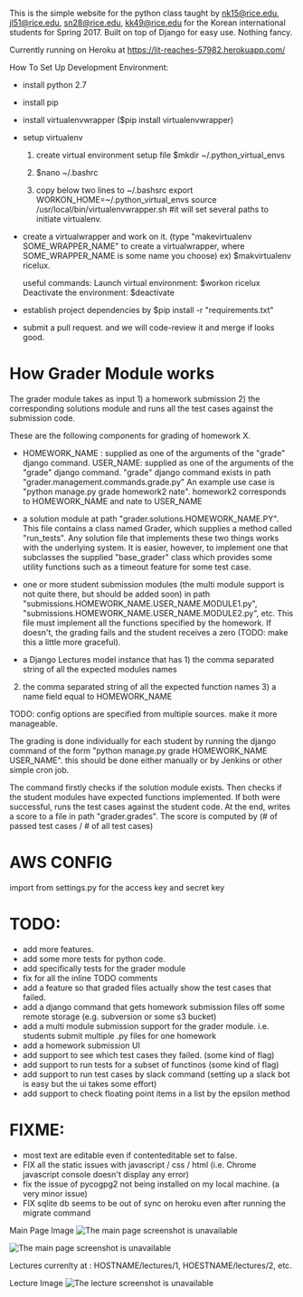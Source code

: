 This is the simple website for the python class taught by nk15@rice.edu, jl51@rice.edu, sn28@rice.edu, kk49@rice.edu  for the Korean international
students for Spring 2017. Built on top of Django for easy use. Nothing fancy.

Currently running on Heroku at
https://lit-reaches-57982.herokuapp.com/

How To Set Up Development Environment:
- install python 2.7
- install pip
- install virtualenvwrapper ($pip install virtualenvwrapper)
- setup virtualenv
  1. create virtual environment setup file
  	$mkdir ~/.python_virtual_envs

  2. $nano ~/.bashrc 

  3. copy below two lines to ~/.bashsrc
	export WORKON_HOME=~/.python_virtual_envs
	source /usr/local/bin/virtualenvwrapper.sh #it will set several paths to initiate virtualenv.

- create a virtualwrapper and work on it. (type "makevirtualenv SOME_WRAPPER_NAME" to create a virtualwrapper, where SOME_WRAPPER_NAME is some name you choose)
	ex) $makvirtualenv ricelux.

	useful commands:
		Launch virtual environment: $workon ricelux
		Deactivate the environment: $deactivate

- establish project dependencies by
	$pip install -r "requirements.txt"

- submit a pull request. and we will code-review it and merge if looks good.


# How Grader Module works

The grader module takes as input 1) a homework submission 2) the corresponding solutions module and runs all the
test cases against the submission code.

These are the following components for grading of homework X.

- HOMEWORK_NAME : supplied as one of the arguments of the "grade" django command. USER_NAME: supplied as one of
the arguments of the "grade" django command. "grade" django command exists in path "grader.management.commands.grade.py"
An example use case is "python manage.py grade homework2 nate". homework2 corresponds to HOMEWORK_NAME and nate to
USER_NAME

- a solution module at path "grader.solutions.HOMEWORK_NAME.PY".
This file contains a class named Grader, which supplies a method
called "run_tests". Any solution file that implements these two things works with the underlying system. It is easier,
however, to implement one that subclasses the supplied "base_grader" class which provides some utility functions such
as a timeout feature for some test case.


- one or more student submission modules (the multi module support is not quite there, but should be added soon)
in path "submissions.HOMEWORK_NAME.USER_NAME.MODULE1.py", "submissions.HOMEWORK_NAME.USER_NAME.MODULE2.py", etc.
This file must implement all the functions specified by the homework.
If doesn't, the grading fails and the student receives a zero (TODO: make this a little more graceful).

- a Django Lectures model instance that has 1) the comma separated string of all the expected modules names
 2) the comma separated string of all the expected function names 3) a name field equal to HOMEWORK_NAME

TODO: config options are specified from multiple sources. make it more manageable.

The grading is done individually for each student by running the django command of the form
"python manage.py grade HOMEWORK_NAME USER_NAME". this should be done either manually or by Jenkins or other simple
cron job.

The command firstly checks if the solution module exists. Then checks if the student modules have expected functions
implemented. If both were successful, runs the test cases against the student code. At the end, writes a score
to a file in path "grader.grades". The score is computed by (# of passed test cases / # of all test cases)

# AWS CONFIG
import from settings.py for the access key and secret key

# TODO:
- add more features.
- add some more tests for python code.
- add specifically tests for the grader module
- fix for all the inline TODO comments
- add a feature so that graded files actually show the test cases that failed.
- add a django command that gets homework submission files off some remote storage (e.g. subversion or some s3 bucket)
- add a multi module submission support for the grader module. i.e. students submit multiple .py files for one homework
- add a homework submission UI
- add support to see which test cases they failed. (some kind of flag)
- add support to run tests for a subset of functinos (some kind of flag)
- add support to run test cases by slack command (setting up a slack bot is easy but the ui takes some effort)
- add support to check floating point items in a list by the epsilon method

# FIXME:
- most text are editable even if contenteditable set to false.
- FIX all the static issues with javascript / css / html (i.e. Chrome javascript console doesn't display any error)
- fix the issue of pycogpg2 not being installed on my local machine. (a very minor issue)
- FIX sqlite db seems to be out of sync on heroku even after running the migrate command


Main Page Image
![The main page screenshot is unavailable](https://cloud.githubusercontent.com/assets/10087079/21211491/92b13fe2-c249-11e6-8748-45462600ff62.png)

![The main page screenshot is unavailable](https://cloud.githubusercontent.com/assets/10087079/21211497/9b537958-c249-11e6-901e-bd90b1c57995.png)

Lectures currenlty at : HOSTNAME/lectures/1,   HOESTNAME/lectures/2, etc.

Lecture Image
![The lecture screenshot is unavailable](https://cloud.githubusercontent.com/assets/10087079/21213540/a4b34972-c25a-11e6-9d00-6d99e9bd945e.png)

